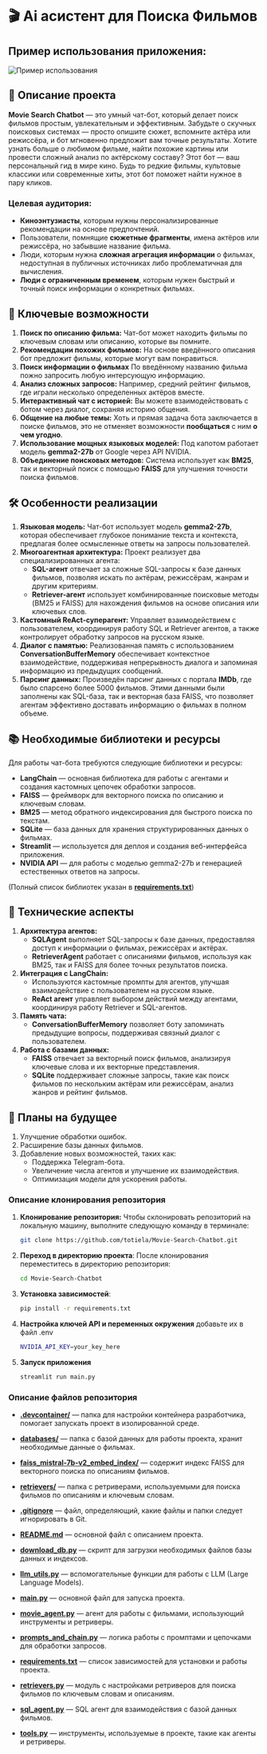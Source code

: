 # 🎬 Ai асистент для Поиска Фильмов
## Пример использования приложения:
![Пример использования](https://github.com/totiela/Movie-Search-Chatbot/blob/main/chatbot_usage_example.jpg)

## 📜 Описание проекта

**Movie Search Chatbot** — это умный чат-бот, который делает поиск фильмов простым, увлекательным и эффективным. Забудьте о скучных поисковых системах — просто опишите сюжет, вспомните актёра или режиссёра, и бот мгновенно предложит вам точные результаты. Хотите узнать больше о любимом фильме, найти похожие картины или провести сложный анализ по актёрскому составу? Этот бот — ваш персональный гид в мире кино. Будь то редкие фильмы, культовые классики или современные хиты, этот бот поможет найти нужное в пару кликов.


### Целевая аудитория:
- **Киноэнтузиасты**, которым нужны персонализированные рекомендации на основе предпочтений.
- Пользователи, помнящие **сюжетные фрагменты**, имена актёров или режиссёра, но забывшие название фильма.
- Люди, которым нужна **сложная агрегация информации** о фильмах, недоступная в публичных источниках либо проблематичная для вычисления.
- **Люди с ограниченным временем**, которым нужен быстрый и точный поиск информации о конкретных фильмах.
  
## 🚀 Ключевые возможности

1. **Поиск по описанию фильма:** Чат-бот может находить фильмы по ключевым словам или описанию, которые вы помните.
2. **Рекомендации похожих фильмов:** На основе введённого описания бот предложит фильмы, которые могут вам понравиться.
3. **Поиск информации о фильмах** По введённому названию фильма пожно запросить любую интерсующую информацию.
4. **Анализ сложных запросов:** Например, средний рейтинг фильмов, где играли несколько определенных актёров вместе.
5. **Интерактивный чат с историей:** Вы можете взаимодействовать с ботом через диалог, сохраняя историю общения.
6. **Общение на любые темы:** Хоть и прямая задача бота заключается в поиске фильмов, это не отменяет возможности **пообщаться** с ним **о чем угодно**.
7. **Использование мощных языковых моделей:** Под капотом работает модель **gemma2-27b** от Google через API NVIDIA.
8. **Объединение поисковых методов:** Система использует как **BM25**, так и векторный поиск с помощью **FAISS** для улучшения точности поиска фильмов.

## 🛠 Особенности реализации

1. **Языковая модель:** Чат-бот использует модель **gemma2-27b**, которая обеспечивает глубокое понимание текста и контекста, предлагая более осмысленные ответы на запросы пользователей.
2. **Многоагентная архитектура:** Проект реализует два специализированных агента:
   - **SQL-агент** отвечает за сложные SQL-запросы к базе данных фильмов, позволяя искать по актёрам, режиссёрам, жанрам и другим критериям.
   - **Retriever-агент** использует комбинированные поисковые методы (BM25 и FAISS) для нахождения фильмов на основе описания или ключевых слов.
3. **Кастомный ReAct-суперагент:** Управляет взаимодействием с пользователем, координируя работу SQL и Retriever агентов, а также контролирует обработку запросов на русском языке.
4. **Диалог с памятью:** Реализованная память с использованием **ConversationBufferMemory** обеспечивает контекстное взаимодействие, поддерживая непрерывность диалога и запоминая информацию из предыдущих сообщений.
5. **Парсинг данных:** Произведён парсинг данных с портала **IMDb**, где было спарсено более 5000 фильмов. Этими данными были заполнены как SQL-база, так и векторная база FAISS, что позволяет агентам эффективно доставать информацию о фильмах в полном объеме.

## 📚 Необходимые библиотеки и ресурсы

Для работы чат-бота требуются следующие библиотеки и ресурсы:

- **LangChain** — основная библиотека для работы с агентами и создания кастомных цепочек обработки запросов.
- **FAISS** — фреймворк для векторного поиска по описанию и ключевым словам.
- **BM25** — метод обратного индексирования для быстрого поиска по текстам.
- **SQLite** — база данных для хранения структурированных данных о фильмах.
- **Streamlit** — используется для деплоя и создания веб-интерфейса приложения.
- **NVIDIA API** — для работы с моделью gemma2-27b и генерацией естественных ответов на запросы.

(Полный список библиотек указан в [**requirements.txt**](https://github.com/totiela/Movie-Search-Chatbot/blob/main/requirements.txt))

## 🔧 Технические аспекты

1. **Архитектура агентов:**
   - **SQLAgent** выполняет SQL-запросы к базе данных, предоставляя доступ к информации о фильмах, режиссёрах и актёрах.
   - **RetrieverAgent** работает с описаниями фильмов, используя как BM25, так и FAISS для более точных результатов поиска.
2. **Интеграция с LangChain:** 
   - Используются кастомные промпты для агентов, улучшая взаимодействие с пользователем на русском языке.
   - **ReAct агент** управляет выбором действий между агентами, координируя работу Retriever и SQL-агентов.
3. **Память чата:** 
   - **ConversationBufferMemory** позволяет боту запоминать предыдущие вопросы, поддерживая связный диалог с пользователем.
4. **Работа с базами данных:**
   - **FAISS** отвечает за векторный поиск фильмов, анализируя ключевые слова и их векторные представления.
   - **SQLite** поддерживает сложные запросы, такие как поиск фильмов по нескольким актёрам или режиссёрам, анализ жанров и рейтинг фильмов.

## 🔮 Планы на будущее

1. Улучшение обработки ошибок.
2. Расширение базы данных фильмов.
3. Добавление новых возможностей, таких как:
   - Поддержка Telegram-бота.
   - Увеличение числа агентов и улучшение их взаимодействия.
   - Оптимизация модели для ускорения работы.

### Описание клонирования репозитория

1. **Клонирование репозитория:**
   Чтобы склонировать репозиторий на локальную машину, выполните следующую команду в терминале:
   ```bash
   git clone https://github.com/totiela/Movie-Search-Chatbot.git
   ```
2. **Переход в директорию проекта**: После клонирования переместитесь в директорию репозитория:
   ```bash
   cd Movie-Search-Chatbot
   ```
3. **Установка зависимостей**:
   ```bash
   pip install -r requirements.txt
   ```
4. **Настройка ключей API и переменных окружения** добавьте их в файл .env
   ```bash
   NVIDIA_API_KEY=your_key_here
   ```
5. **Запуск приложения**
    ```bash
   streamlit run main.py
   ```

### Описание файлов репозитория

- [**.devcontainer/**](https://github.com/totiela/Movie-Search-Chatbot/tree/main/.devcontainer) — папка для настройки контейнера разработчика, помогает запускать проект в изолированной среде.

- [**databases/**](https://github.com/totiela/Movie-Search-Chatbot/tree/main/databases) — папка с базой данных для работы проекта, хранит необходимые данные о фильмах.

- [**faiss_mistral-7b-v2_embed_index/**](https://github.com/totiela/Movie-Search-Chatbot/tree/main/faiss_mistral-7b-v2_embed_index) — содержит индекс FAISS для векторного поиска по описаниям фильмов.

- [**retrievers/**](https://github.com/totiela/Movie-Search-Chatbot/tree/main/retrievers) — папка с ретриверами, используемыми для поиска фильмов по описаниям и ключевым словам.

- [**.gitignore**](https://github.com/totiela/Movie-Search-Chatbot/blob/main/.gitignore) — файл, определяющий, какие файлы и папки следует игнорировать в Git.

- [**README.md**](https://github.com/totiela/Movie-Search-Chatbot/blob/main/README.md) — основной файл с описанием проекта.

- [**download_db.py**](https://github.com/totiela/Movie-Search-Chatbot/blob/main/download_db.py) — скрипт для загрузки необходимых файлов базы данных и индексов.

- [**llm_utils.py**](https://github.com/totiela/Movie-Search-Chatbot/blob/main/llm_utils.py) — вспомогательные функции для работы с LLM (Large Language Models).

- [**main.py**](https://github.com/totiela/Movie-Search-Chatbot/blob/main/main.py) — основной файл для запуска проекта.

- [**movie_agent.py**](https://github.com/totiela/Movie-Search-Chatbot/blob/main/movie_agent.py) — агент для работы с фильмами, использующий инструменты и ретриверы.

- [**prompts_and_chain.py**](https://github.com/totiela/Movie-Search-Chatbot/blob/main/prompts_and_chain.py) — логика работы с промптами и цепочками для обработки запросов.

- [**requirements.txt**](https://github.com/totiela/Movie-Search-Chatbot/blob/main/requirements.txt) — список зависимостей для установки и работы проекта.

- [**retrievers.py**](https://github.com/totiela/Movie-Search-Chatbot/blob/main/retrievers.py) — модуль с настройками ретриверов для поиска фильмов по ключевым словам и описаниям.

- [**sql_agent.py**](https://github.com/totiela/Movie-Search-Chatbot/blob/main/sql_agent.py) — SQL агент для взаимодействия с базой данных фильмов.

- [**tools.py**](https://github.com/totiela/Movie-Search-Chatbot/blob/main/tools.py) — инструменты, используемые в проекте, такие как агенты и ретриверы.
